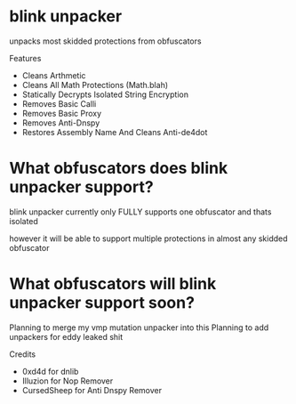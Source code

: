 # blink unpacker
unpacks most skidded protections from obfuscators

Features
- Cleans Arthmetic 
- Cleans All Math Protections (Math.blah)
- Statically Decrypts Isolated String Encryption
- Removes Basic Calli
- Removes Basic Proxy
- Removes Anti-Dnspy
- Restores Assembly Name And Cleans Anti-de4dot


# What obfuscators does blink unpacker support?
blink unpacker currently only FULLY supports one obfuscator and thats isolated

however it will be able to support multiple protections in almost any skidded obfuscator

# What obfuscators will blink unpacker support soon?
Planning to merge my vmp mutation unpacker into this
Planning to add unpackers for eddy leaked shit

Credits
- 0xd4d for dnlib
- Illuzion for Nop Remover
- CursedSheep for Anti Dnspy Remover

